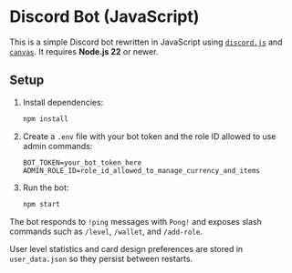 # Discord Bot (JavaScript)

This is a simple Discord bot rewritten in JavaScript using [`discord.js`](https://www.npmjs.com/package/discord.js) and [`canvas`](https://www.npmjs.com/package/canvas). It requires **Node.js 22** or newer.

## Setup

1. Install dependencies:

   ```bash
   npm install
   ```

2. Create a `.env` file with your bot token and the role ID allowed to use admin commands:

   ```env
   BOT_TOKEN=your_bot_token_here
   ADMIN_ROLE_ID=role_id_allowed_to_manage_currency_and_items
   ```

3. Run the bot:

   ```bash
   npm start
   ```

The bot responds to `!ping` messages with `Pong!` and exposes slash commands such as `/level`, `/wallet`, and `/add-role`.

User level statistics and card design preferences are stored in `user_data.json` so they persist between restarts.
